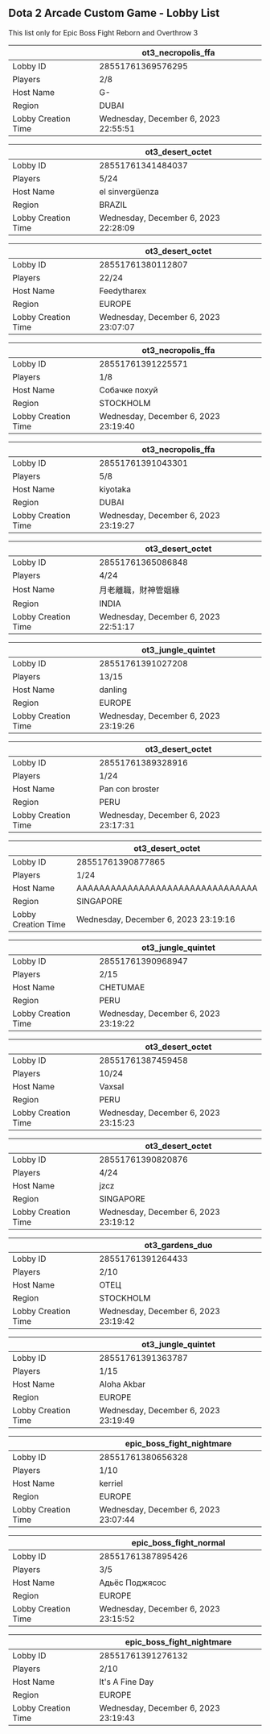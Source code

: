 ## Dota 2 Arcade Custom Game - Lobby List

This list only for Epic Boss Fight Reborn and Overthrow 3

|  | ot3_necropolis_ffa |
| ------ | ------ |
| Lobby ID | 28551761369576295 |
| Players | 2/8 |
| Host Name | G- |
| Region | DUBAI |
| Lobby Creation Time | Wednesday, December 6, 2023 22:55:51 |


|  | ot3_desert_octet |
| ------ | ------ |
| Lobby ID | 28551761341484037 |
| Players | 5/24 |
| Host Name | el sinvergüenza |
| Region | BRAZIL |
| Lobby Creation Time | Wednesday, December 6, 2023 22:28:09 |


|  | ot3_desert_octet |
| ------ | ------ |
| Lobby ID | 28551761380112807 |
| Players | 22/24 |
| Host Name | Feedytharex |
| Region | EUROPE |
| Lobby Creation Time | Wednesday, December 6, 2023 23:07:07 |


|  | ot3_necropolis_ffa |
| ------ | ------ |
| Lobby ID | 28551761391225571 |
| Players | 1/8 |
| Host Name | Собачке похуй |
| Region | STOCKHOLM |
| Lobby Creation Time | Wednesday, December 6, 2023 23:19:40 |


|  | ot3_necropolis_ffa |
| ------ | ------ |
| Lobby ID | 28551761391043301 |
| Players | 5/8 |
| Host Name | kiyotaka |
| Region | DUBAI |
| Lobby Creation Time | Wednesday, December 6, 2023 23:19:27 |


|  | ot3_desert_octet |
| ------ | ------ |
| Lobby ID | 28551761365086848 |
| Players | 4/24 |
| Host Name | 月老離職，財神管姻緣 |
| Region | INDIA |
| Lobby Creation Time | Wednesday, December 6, 2023 22:51:17 |


|  | ot3_jungle_quintet |
| ------ | ------ |
| Lobby ID | 28551761391027208 |
| Players | 13/15 |
| Host Name | danling |
| Region | EUROPE |
| Lobby Creation Time | Wednesday, December 6, 2023 23:19:26 |


|  | ot3_desert_octet |
| ------ | ------ |
| Lobby ID | 28551761389328916 |
| Players | 1/24 |
| Host Name | Pan con broster |
| Region | PERU |
| Lobby Creation Time | Wednesday, December 6, 2023 23:17:31 |


|  | ot3_desert_octet |
| ------ | ------ |
| Lobby ID | 28551761390877865 |
| Players | 1/24 |
| Host Name | AAAAAAAAAAAAAAAAAAAAAAAAAAAAAAAA |
| Region | SINGAPORE |
| Lobby Creation Time | Wednesday, December 6, 2023 23:19:16 |


|  | ot3_jungle_quintet |
| ------ | ------ |
| Lobby ID | 28551761390968947 |
| Players | 2/15 |
| Host Name | CHETUMAE |
| Region | PERU |
| Lobby Creation Time | Wednesday, December 6, 2023 23:19:22 |


|  | ot3_desert_octet |
| ------ | ------ |
| Lobby ID | 28551761387459458 |
| Players | 10/24 |
| Host Name | Vaxsal |
| Region | PERU |
| Lobby Creation Time | Wednesday, December 6, 2023 23:15:23 |


|  | ot3_desert_octet |
| ------ | ------ |
| Lobby ID | 28551761390820876 |
| Players | 4/24 |
| Host Name | jzcz |
| Region | SINGAPORE |
| Lobby Creation Time | Wednesday, December 6, 2023 23:19:12 |


|  | ot3_gardens_duo |
| ------ | ------ |
| Lobby ID | 28551761391264433 |
| Players | 2/10 |
| Host Name | OTEЦ |
| Region | STOCKHOLM |
| Lobby Creation Time | Wednesday, December 6, 2023 23:19:42 |


|  | ot3_jungle_quintet |
| ------ | ------ |
| Lobby ID | 28551761391363787 |
| Players | 1/15 |
| Host Name | Aloha Akbar |
| Region | EUROPE |
| Lobby Creation Time | Wednesday, December 6, 2023 23:19:49 |


|  | epic_boss_fight_nightmare |
| ------ | ------ |
| Lobby ID | 28551761380656328 |
| Players | 1/10 |
| Host Name | kerriel |
| Region | EUROPE |
| Lobby Creation Time | Wednesday, December 6, 2023 23:07:44 |


|  | epic_boss_fight_normal |
| ------ | ------ |
| Lobby ID | 28551761387895426 |
| Players | 3/5 |
| Host Name | Адьёс Поджясос |
| Region | EUROPE |
| Lobby Creation Time | Wednesday, December 6, 2023 23:15:52 |


|  | epic_boss_fight_nightmare |
| ------ | ------ |
| Lobby ID | 28551761391276132 |
| Players | 2/10 |
| Host Name | It's A Fine Day |
| Region | EUROPE |
| Lobby Creation Time | Wednesday, December 6, 2023 23:19:43 |


